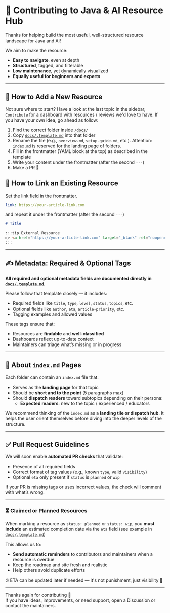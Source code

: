 # 🤝 Contributing to Java & AI Resource Hub

Thanks for helping build the most useful, well-structured resource landscape for Java and AI!

We aim to make the resource:

- **Easy to navigate**, even at depth
- **Structured**, tagged, and filterable
- **Low maintenance**, yet dynamically visualized
- **Equally useful for beginners and experts**

---

## 📝 How to Add a New Resource

Not sure where to start? Have a look at the last topic in the sidebar, `Contribute` for a dashboard with resources / reviews we'd love to have. If you have your own idea, go ahead as follow:

1. Find the correct folder inside [`/docs/`](./docs)
2. Copy [`docs/.template.md`](./docs/.template.md) into that folder
3. Rename the file (e.g., `overview.md`, `setup-guide.md`, etc.). Attention: `index.md` is reserved for the landing page of folders.
4. Fill in the frontmatter (YAML block at the top) as described in the template
5. Write your content under the frontmatter (after the second `---`)
5. Make a PR 🙌 

## 📝 How to Link an Existing Resource
Set the link field in the frontmatter.
```yml
link: https://your-article-link.com
```
and repeat it under the frontmatter (after the second `---`)

```md
# Title

:::tip External Resource
👉 <a href="https://your-article-link.com" target="_blank" rel="noopener noreferrer">Read the full article</a>
:::
```
---

## ✍️ Metadata: Required & Optional Tags

**All required and optional metadata fields are documented directly in [`docs/.template.md`](./docs/.template.md)**.

Please follow that template closely — it includes:

- Required fields like `title`, `type`, `level`, `status`, `topics`, etc.
- Optional fields like `author`, `eta`, `article-priority`, etc.
- Tagging examples and allowed values

These tags ensure that:

- Resources are **findable** and **well-classified**
- Dashboards reflect up-to-date context
- Maintainers can triage what’s missing or in progress

---

## 📌 About `index.md` Pages

Each folder can contain an `index.md` file that:

- Serves as the **landing page** for that topic
- Should be **short and to the point** (5 paragraphs max)
- Should **dispatch readers** toward subtopics depending on their persona:
    - **Expected readers**: new to the topic / experienced / educators

We recommend thinking of the `index.md` as a **landing tile or dispatch hub**. It helps the user orient themselves before diving into the deeper levels of the structure.

---

## ✅ Pull Request Guidelines

We will soon enable **automated PR checks** that validate:

- Presence of all required fields
- Correct format of tag values (e.g., known `type`, valid `visibility`)
- Optional `eta` only present if `status` is `planned` or `wip`

If your PR is missing tags or uses incorrect values, the check will comment with what’s wrong.

---

### ⏳ Claimed or Planned Resources

When marking a resource as `status: planned` or `status: wip`, you **must include** an estimated completion date via the `eta` field (see example in [`docs/.template.md`](./docs/.template.md))

This allows us to:

- **Send automatic reminders** to contributors and maintainers when a resource is overdue
- Keep the roadmap and site fresh and realistic
- Help others avoid duplicate efforts

⏰ ETA can be updated later if needed — it's not punishment, just visibility 🙂

---

Thanks again for contributing 🙌  
If you have ideas, improvements, or need support, open a Discussion or contact the maintainers.
